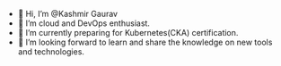 - 👋 Hi, I’m @Kashmir Gaurav
- 👀 I’m cloud and DevOps enthusiast.
- 🌱 I’m currently preparing for Kubernetes(CKA) certification.
- 💞️ I’m looking forward to learn and share the knowledge on new tools and technologies.

